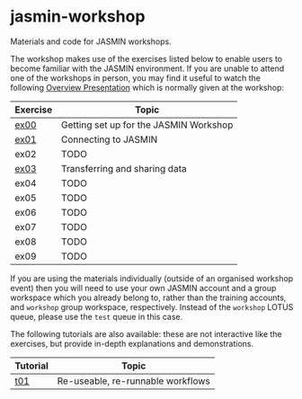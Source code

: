 # jasmin-workshop
Materials and code for JASMIN workshops.

The workshop makes use of the exercises listed below to enable users to become familiar with the JASMIN environment.
If you are unable to attend one of the workshops in person, you may find it useful to watch the following [Overview Presentation](https://youtu.be/ScmLvdgqAUw) which is normally given at the workshop:


| Exercise | Topic |
| --- | --- |
| [ex00](./exercises/ex00) | Getting set up for the JASMIN Workshop |
| [ex01](./exercises/ex01) | Connecting to JASMIN |
| ex02 | TODO |
| [ex03](./exercises/ex03) | Transferring and sharing data |
| ex04 | TODO |
| ex05 | TODO |
| ex06 | TODO |
| ex07 | TODO |
| ex08 | TODO |
| ex09 | TODO |

If you are using the materials individually (outside of an organised workshop event) then you will need to use your own JASMIN account and a group workspace which you already belong to, rather than the training accounts, and `workshop` group workspace, respectively. Instead of the `workshop` LOTUS queue, please use the `test` queue in this case.

The following tutorials are also available: these are not interactive like the exercises, but provide in-depth explanations and demonstrations.

| Tutorial | Topic |
| --- | --- |
| [t01](./tutorials/t01) | Re-useable, re-runnable workflows |

